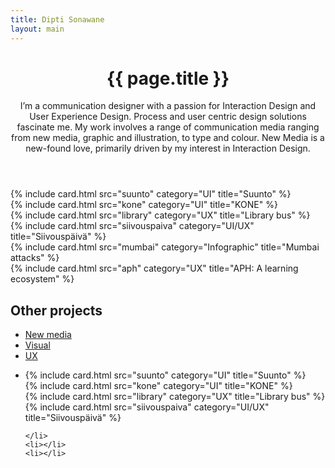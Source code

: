 ```yaml
---
title: Dipti Sonawane
layout: main
---
```

<header>
    <h1 class="uk-margin-large-top uk-margin-bottom uk-heading-large uk-text-center">{{ page.title }}</h1>
    <p>I’m a communication designer with a passion for Interaction Design and User Experience Design. Process and user centric design solutions fascinate me. My work involves a range of communication media ranging from new media, graphic and illustration, to type and colour. New Media is a new-found love, primarily driven by my interest in Interaction Design.</p>
</header>

<div class="uk-grid uk-grid-collapse">
    <div class="uk-width-small-1-2 uk-margin-top">
        <div class="uk-panel">
            {% include card.html src="suunto" category="UI" title="Suunto" %}
        </div>
    </div>
    <div class="uk-width-small-1-2 uk-margin-top">
        <div class="uk-panel">
            {% include card.html src="kone" category="UI" title="KONE" %}
        </div>        
    </div>
    <div class="uk-width-small-1-2 uk-margin-top">
        <div class="uk-panel">
            {% include card.html src="library" category="UX" title="Library bus" %}
        </div>        
    </div>
    <div class="uk-width-small-1-2 uk-margin-top">
        <div class="uk-panel">
            {% include card.html src="siivouspaiva" category="UI/UX" title="Siivouspäivä" %}
        </div>        
    </div>
    <div class="uk-width-small-1-2 uk-margin-top">
        <div class="uk-panel">
            {% include card.html src="mumbai" category="Infographic" title="Mumbai attacks" %}
        </div>        
    </div>
    <div class="uk-width-small-1-2 uk-margin-top">
        <div class="uk-panel">
            {% include card.html src="aph" category="UX" title="APH: A learning ecosystem" %}
        </div>        
    </div>
</div>

## Other projects
<ul class="uk-tab uk-margin-large-top" data-uk-tab data-uk-switcher="{connect:'#my-id'}">
    <li class="uk-active"><a href="new_media.html">New media</a></li>
    <li><a href="visual.html">Visual</a></li>
    <li><a href="ux.html">UX</a></li>
</ul>
<ul id="my-id" class="uk-switcher">
    <li>
<div class="uk-grid uk-grid-collapse">
    <div class="uk-width-small-1-2 uk-width-medium-1-3 uk-width-large-1-4 uk-margin-top">
        <div class="uk-panel small">
            {% include card.html src="suunto" category="UI" title="Suunto" %}
        </div>
    </div>
    <div class="uk-width-small-1-2 uk-width-medium-1-3 uk-width-large-1-4 uk-margin-top">
        <div class="uk-panel small">
            {% include card.html src="kone" category="UI" title="KONE" %}
        </div>        
    </div>
    <div class="uk-width-small-1-2 uk-width-medium-1-3 uk-width-large-1-4 uk-margin-top">
        <div class="uk-panel small">
            {% include card.html src="library" category="UX" title="Library bus" %}
        </div>        
    </div>
    <div class="uk-width-small-1-2 uk-width-medium-1-3 uk-width-large-1-4 uk-margin-top">
        <div class="uk-panel small">
            {% include card.html src="siivouspaiva" category="UI/UX" title="Siivouspäivä" %}
        </div>        
    </div>
        
    </li>
    <li></li>
    <li></li>
</ul>
